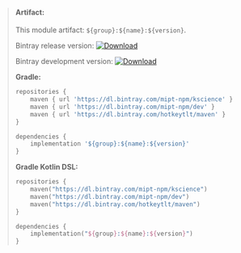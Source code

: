 > #### Artifact:
>
> This module artifact: `${group}:${name}:${version}`.
>
> Bintray release version:        [ ![Download](https://api.bintray.com/packages/mipt-npm/kscience/${name}/images/download.svg) ](https://bintray.com/mipt-npm/kscience/${name}/_latestVersion)
>
> Bintray development version:    [ ![Download](https://api.bintray.com/packages/mipt-npm/dev/${name}/images/download.svg) ](https://bintray.com/mipt-npm/dev/${name}/_latestVersion)
>
> **Gradle:**
>
> ```gradle
> repositories {
>     maven { url 'https://dl.bintray.com/mipt-npm/kscience' }
>     maven { url 'https://dl.bintray.com/mipt-npm/dev' }
>     maven { url 'https://dl.bintray.com/hotkeytlt/maven' }
> }
> 
> dependencies {
>     implementation '${group}:${name}:${version}'
> }
> ```
> **Gradle Kotlin DSL:**
>
> ```kotlin
> repositories {
>     maven("https://dl.bintray.com/mipt-npm/kscience")
>     maven("https://dl.bintray.com/mipt-npm/dev")
>     maven("https://dl.bintray.com/hotkeytlt/maven")
> }
> 
> dependencies {
>     implementation("${group}:${name}:${version}")
> }
> ```